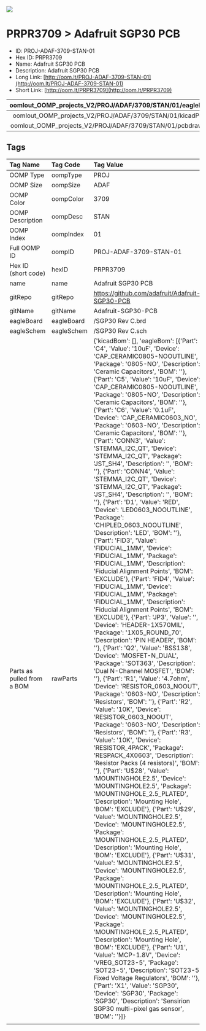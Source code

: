 


  
![][im]
# PRPR3709 > Adafruit SGP30 PCB

- ID: PROJ-ADAF-3709-STAN-01
- Hex ID: PRPR3709
- Name: Adafruit SGP30 PCB
- Description: Adafruit SGP30 PCB
- Long Link: [http://oom.lt/PROJ-ADAF-3709-STAN-01](http://oom.lt/PROJ-ADAF-3709-STAN-01)
- Short Link: [http://oom.lt/PRPR3709](http://oom.lt/PRPR3709)
  

|oomlout_OOMP_projects_V2/PROJ/ADAF/3709/STAN/01/eagleImage.png|oomlout_OOMP_projects_V2/PROJ/ADAF/3709/STAN/01/eagleSchemImage.png|oomlout_OOMP_projects_V2/PROJ/ADAF/3709/STAN/01/kicadPcb3dFront.png|oomlout_OOMP_projects_V2/PROJ/ADAF/3709/STAN/01/kicadPcb3dBack.png|
| :---: | :---: | :---: | :---: |
|oomlout_OOMP_projects_V2/PROJ/ADAF/3709/STAN/01/kicadPcb3d.png|oomlout_OOMP_projects_V2/PROJ/ADAF/3709/STAN/01/bomBack.png|oomlout_OOMP_projects_V2/PROJ/ADAF/3709/STAN/01/bomFront.png|oomlout_OOMP_projects_V2/PROJ/ADAF/3709/STAN/01/pcbdraw.svg|
|oomlout_OOMP_projects_V2/PROJ/ADAF/3709/STAN/01/pcbdrawBack.svg||||

## Tags
  

|Tag Name|Tag Code|Tag Value|
| :--- | :--- | :--- |
|OOMP Type|oompType|PROJ|
|OOMP Size|oompSize|ADAF|
|OOMP Color|oompColor|3709|
|OOMP Description|oompDesc|STAN|
|OOMP Index|oompIndex|01|
|Full OOMP ID|oompID|PROJ-ADAF-3709-STAN-01|
|Hex ID (short code)|hexID|PRPR3709|
|name|name|Adafruit SGP30 PCB|
|gitRepo|gitRepo|https://github.com/adafruit/Adafruit-SGP30-PCB|
|gitName|gitName|Adafruit-SGP30-PCB|
|eagleBoard|eagleBoard|/SGP30 Rev C.brd|
|eagleSchem|eagleSchem|/SGP30 Rev C.sch|
|Parts as pulled from a BOM|rawParts|{'kicadBom': [], 'eagleBom': [{'Part': 'C4', 'Value': '10uF', 'Device': 'CAP_CERAMIC0805-NOOUTLINE', 'Package': '0805-NO', 'Description': 'Ceramic Capacitors', 'BOM': ''}, {'Part': 'C5', 'Value': '10uF', 'Device': 'CAP_CERAMIC0805-NOOUTLINE', 'Package': '0805-NO', 'Description': 'Ceramic Capacitors', 'BOM': ''}, {'Part': 'C6', 'Value': '0.1uF', 'Device': 'CAP_CERAMIC0603_NO', 'Package': '0603-NO', 'Description': 'Ceramic Capacitors', 'BOM': ''}, {'Part': 'CONN3', 'Value': 'STEMMA_I2C_QT', 'Device': 'STEMMA_I2C_QT', 'Package': 'JST_SH4', 'Description': '', 'BOM': ''}, {'Part': 'CONN4', 'Value': 'STEMMA_I2C_QT', 'Device': 'STEMMA_I2C_QT', 'Package': 'JST_SH4', 'Description': '', 'BOM': ''}, {'Part': 'D1', 'Value': 'RED', 'Device': 'LED0603_NOOUTLINE', 'Package': 'CHIPLED_0603_NOOUTLINE', 'Description': 'LED', 'BOM': ''}, {'Part': 'FID3', 'Value': 'FIDUCIAL_1MM', 'Device': 'FIDUCIAL_1MM', 'Package': 'FIDUCIAL_1MM', 'Description': 'Fiducial Alignment Points', 'BOM': 'EXCLUDE'}, {'Part': 'FID4', 'Value': 'FIDUCIAL_1MM', 'Device': 'FIDUCIAL_1MM', 'Package': 'FIDUCIAL_1MM', 'Description': 'Fiducial Alignment Points', 'BOM': 'EXCLUDE'}, {'Part': 'JP3', 'Value': '', 'Device': 'HEADER-1X570MIL', 'Package': '1X05_ROUND_70', 'Description': 'PIN HEADER', 'BOM': ''}, {'Part': 'Q2', 'Value': 'BSS138', 'Device': 'MOSFET-N_DUAL', 'Package': 'SOT363', 'Description': 'Dual N-Channel MOSFET', 'BOM': ''}, {'Part': 'R1', 'Value': '4.7ohm', 'Device': 'RESISTOR_0603_NOOUT', 'Package': '0603-NO', 'Description': 'Resistors', 'BOM': ''}, {'Part': 'R2', 'Value': '10K', 'Device': 'RESISTOR_0603_NOOUT', 'Package': '0603-NO', 'Description': 'Resistors', 'BOM': ''}, {'Part': 'R3', 'Value': '10K', 'Device': 'RESISTOR_4PACK', 'Package': 'RESPACK_4X0603', 'Description': 'Resistor Packs (4 resistors)', 'BOM': ''}, {'Part': 'U$28', 'Value': 'MOUNTINGHOLE2.5', 'Device': 'MOUNTINGHOLE2.5', 'Package': 'MOUNTINGHOLE_2.5_PLATED', 'Description': 'Mounting Hole', 'BOM': 'EXCLUDE'}, {'Part': 'U$29', 'Value': 'MOUNTINGHOLE2.5', 'Device': 'MOUNTINGHOLE2.5', 'Package': 'MOUNTINGHOLE_2.5_PLATED', 'Description': 'Mounting Hole', 'BOM': 'EXCLUDE'}, {'Part': 'U$31', 'Value': 'MOUNTINGHOLE2.5', 'Device': 'MOUNTINGHOLE2.5', 'Package': 'MOUNTINGHOLE_2.5_PLATED', 'Description': 'Mounting Hole', 'BOM': 'EXCLUDE'}, {'Part': 'U$32', 'Value': 'MOUNTINGHOLE2.5', 'Device': 'MOUNTINGHOLE2.5', 'Package': 'MOUNTINGHOLE_2.5_PLATED', 'Description': 'Mounting Hole', 'BOM': 'EXCLUDE'}, {'Part': 'U1', 'Value': 'MCP-1.8V', 'Device': 'VREG_SOT23-5', 'Package': 'SOT23-5', 'Description': 'SOT23-5 Fixed Voltage Regulators', 'BOM': ''}, {'Part': 'X1', 'Value': 'SGP30', 'Device': 'SGP30', 'Package': 'SGP30', 'Description': 'Sensirion SGP30 multi-pixel gas sensor', 'BOM': ''}]}|
||||



[im]: PROJ/ADAF/3709/STAN/01/kicadPcb3d_450.png
